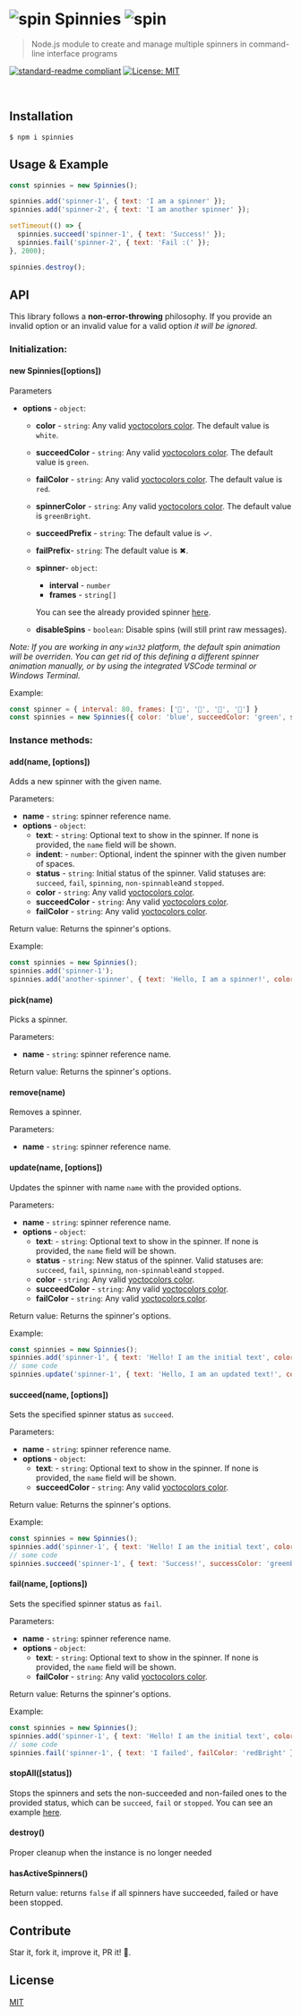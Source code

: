 # ![spin](https://i.ibb.co/4M0J13j/spin.png) Spinnies ![spin](https://i.ibb.co/4M0J13j/spin.png)
> Node.js module to create and manage multiple spinners in command-line interface programs

[![standard-readme compliant](https://img.shields.io/badge/readme%20style-standard-brightgreen.svg)](https://github.com/RichardLitt/standard-readme)
[![License: MIT](https://img.shields.io/badge/License-MIT-yellow.svg)](https://opensource.org/licenses/MIT)

<p align="center"> <br> <img src='https://s3.us-west-2.amazonaws.com/jcarpanelli/termtosvg_zb90005u.svg' title='' /> </p>


## Installation

```
$ npm i spinnies
```

## Usage & Example

```js
const spinnies = new Spinnies();

spinnies.add('spinner-1', { text: 'I am a spinner' });
spinnies.add('spinner-2', { text: 'I am another spinner' });

setTimeout(() => {
  spinnies.succeed('spinner-1', { text: 'Success!' });
  spinnies.fail('spinner-2', { text: 'Fail :(' });
}, 2000);

spinnies.destroy();
```

## API

This library follows a **non-error-throwing** philosophy. If you provide an invalid option or an invalid value for a valid option *it will be ignored*.

### Initialization:

#### new Spinnies([options])

Parameters
- **options** - `object`:
  - **color** - `string`: Any valid [yoctocolors color](https://github.com/sindresorhus/yoctocolors/#colors). The default value is `white`.
  - **succeedColor** - `string`: Any valid [yoctocolors color](https://github.com/sindresorhus/yoctocolors/#colors). The default value is `green`.
  - **failColor** - `string`: Any valid [yoctocolors color](https://github.com/sindresorhus/yoctocolors/#colors). The default value is `red`.
  - **spinnerColor** - `string`: Any valid [yoctocolors color](https://github.com/sindresorhus/yoctocolors/#colors). The default value is `greenBright`.
  - **succeedPrefix** - `string`: The default value is ✓.
  - **failPrefix**- `string`: The default value is ✖.
  - **spinner**- `object`:
    - **interval** - `number`
    - **frames** - `string[]`

    You can see the already provided spinner [here](https://github.com/jcarpanelli/spinnies/blob/master/spinners.json).
  - **disableSpins** - `boolean`: Disable spins (will still print raw messages).

*Note: If you are working in any `win32` platform, the default spin animation will be overriden. You can get rid of this defining a different spinner animation manually, or by using the integrated VSCode terminal or Windows Terminal.*

Example:

```js
const spinner = { interval: 80, frames: ['🍇', '🍈', '🍉', '🍋'] }
const spinnies = new Spinnies({ color: 'blue', succeedColor: 'green', spinner });
```

### Instance methods:

#### add(name, [options])

Adds a new spinner with the given name.

Parameters:
- **name** - `string`: spinner reference name.
- **options** - `object`:
  - **text**: - `string`: Optional text to show in the spinner. If none is provided, the `name` field will be shown.
  - **indent**: - `number`: Optional, indent the spinner with the given number of spaces.
  - **status** - `string`: Initial status of the spinner. Valid statuses are: `succeed`, `fail`, `spinning`, `non-spinnable`and `stopped`.
  - **color** - `string`: Any valid [yoctocolors color](https://github.com/sindresorhus/yoctocolors/#colors).
  - **succeedColor** - `string`: Any valid [yoctocolors color](https://github.com/sindresorhus/yoctocolors/#colors).
  - **failColor** - `string`: Any valid [yoctocolors color](https://github.com/sindresorhus/yoctocolors/#colors).

Return value: Returns the spinner's options.

Example:

```js
const spinnies = new Spinnies();
spinnies.add('spinner-1');
spinnies.add('another-spinner', { text: 'Hello, I am a spinner!', color: 'greenBright' });

```

#### pick(name)
Picks a spinner.

Parameters:
- **name** - `string`: spinner reference name.

Return value: Returns the spinner's options.

#### remove(name)
Removes a spinner.

Parameters:
- **name** - `string`: spinner reference name.

#### update(name, [options])

Updates the spinner with name `name` with the provided options.

Parameters:
- **name** - `string`: spinner reference name.
- **options** - `object`:
  - **text**: - `string`: Optional text to show in the spinner. If none is provided, the `name` field will be shown.
  - **status** - `string`: New status of the spinner. Valid statuses are: `succeed`, `fail`, `spinning`, `non-spinnable`and `stopped`.
  - **color** - `string`: Any valid [yoctocolors color](https://github.com/sindresorhus/yoctocolors/#colors).
  - **succeedColor** - `string`: Any valid [yoctocolors color](https://github.com/sindresorhus/yoctocolors/#colors).
  - **failColor** - `string`: Any valid [yoctocolors color](https://github.com/sindresorhus/yoctocolors/#colors).

Return value: Returns the spinner's options.

Example:

```js
const spinnies = new Spinnies();
spinnies.add('spinner-1', { text: 'Hello! I am the initial text', color: 'green' });
// some code
spinnies.update('spinner-1', { text: 'Hello, I am an updated text!', color: 'blue' });

```

#### succeed(name, [options])

Sets the specified spinner status as `succeed`.

Parameters:
- **name** - `string`: spinner reference name.
- **options** - `object`:
  - **text**: - `string`: Optional text to show in the spinner. If none is provided, the `name` field will be shown.
  - **succeedColor** - `string`: Any valid [yoctocolors color](https://github.com/sindresorhus/yoctocolors/#colors).

Return value: Returns the spinner's options.

Example:

```js
const spinnies = new Spinnies();
spinnies.add('spinner-1', { text: 'Hello! I am the initial text', color: 'green' });
// some code
spinnies.succeed('spinner-1', { text: 'Success!', successColor: 'greenBright' });

```

#### fail(name, [options])

Sets the specified spinner status as `fail`.

Parameters:
- **name** - `string`: spinner reference name.
- **options** - `object`:
  - **text**: - `string`: Optional text to show in the spinner. If none is provided, the `name` field will be shown.
  - **failColor** - `string`: Any valid [yoctocolors color](https://github.com/sindresorhus/yoctocolors/#colors).

Return value: Returns the spinner's options.

Example:

```js
const spinnies = new Spinnies();
spinnies.add('spinner-1', { text: 'Hello! I am the initial text', color: 'green' });
// some code
spinnies.fail('spinner-1', { text: 'I failed', failColor: 'redBright' });

```

#### stopAll([status])

Stops the spinners and sets the non-succeeded and non-failed ones to the provided status, which can be `succeed`, `fail` or `stopped`. You can see an example [here](https://github.com/jcarpanelli/spinnies/blob/master/examples/demo-stop-all.js).

#### destroy()

Proper cleanup when the instance is no longer needed

#### hasActiveSpinners()
Return value: returns `false` if all spinners have succeeded, failed or have been stopped.

## Contribute

Star it, fork it, improve it, PR it! :raised_hands:.

## License

[MIT](https://github.com/jcarpanelli/spinnies/blob/master/LICENSE)
